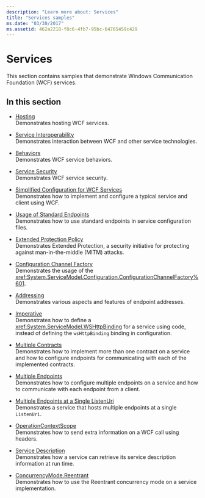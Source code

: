 ```yaml
---
description: "Learn more about: Services"
title: "Services samples"
ms.date: "03/30/2017"
ms.assetid: 462a2218-f8c6-4fb7-95bc-64765459c429
---
```

# Services

This section contains samples that demonstrate Windows Communication Foundation (WCF) services.

## In this section

- [Hosting](../feature-details/hosting.md)\
Demonstrates hosting WCF services.

- [Service Interoperability](service-interoperability.md)\
Demonstrates interaction between WCF and other service technologies.

- [Behaviors](behaviors.md)\
Demonstrates WCF service behaviors.

- [Service Security](service-security.md)\
Demonstrates WCF service security.

- [Simplified Configuration for WCF Services](simplified-configuration-for-wcf-services.md)\
Demonstrates how to implement and configure a typical service and client using WCF.

- [Usage of Standard Endpoints](usage-of-standard-endpoints.md)\
Demonstrates how to use standard endpoints in service configuration files.

- [Extended Protection Policy](extended-protection-policy.md)\
Demonstrates Extended Protection, a security initiative for protecting against man-in-the-middle (MITM) attacks.

- [Configuration Channel Factory](configuration-channel-factory.md)\
Demonstrates the usage of the <xref:System.ServiceModel.Configuration.ConfigurationChannelFactory%601>.

- [Addressing](addressing.md)\
Demonstrates various aspects and features of endpoint addresses.

- [Imperative](imperative.md)\
Demonstrates how to define a <xref:System.ServiceModel.WSHttpBinding> for a service using code, instead of defining the `wsHttpBinding` binding in configuration.

- [Multiple Contracts](multiple-contracts.md)\
Demonstrates how to implement more than one contract on a service and how to configure endpoints for communicating with each of the implemented contracts.

- [Multiple Endpoints](multiple-endpoints.md)\
Demonstrates how to configure multiple endpoints on a service and how to communicate with each endpoint from a client.

- [Multiple Endpoints at a Single ListenUri](multiple-endpoints-at-a-single-listenuri.md)\
Demonstrates a service that hosts multiple endpoints at a single `ListenUri`.

- [OperationContextScope](operationcontextscope.md)\
Demonstrates how to send extra information on a WCF call using headers.

- [Service Description](service-description.md)\
Demonstrates how a service can retrieve its service description information at run time.

- [ConcurrencyMode.Reentrant](concurrencymode-reentrant.md)\
Demonstrates how to use the Reentrant concurrency mode on a service implementation.
